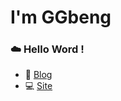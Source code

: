 # I'm GGbeng

### :cloud: Hello Word !

- :ledger: [Blog](http://blog.ggbeng.xyz)
- :computer: [Site](http://www.ggbeng.xyz)
